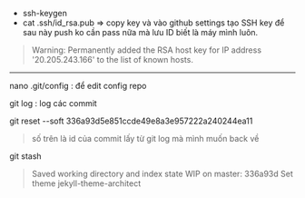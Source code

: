 * ssh-keygen
* cat .ssh/id_rsa.pub
=> copy key và vào github settings tạo SSH key để sau này push ko cần pass nữa mà lưu ID biết là máy mình luôn.
> Warning: Permanently added the RSA host key for IP address '20.205.243.166' to the list of known hosts.



-------
nano .git/config : để edit config repo 

git log : log các commit

git reset --soft 336a93d5e851ccde49e8a3e957222a240244ea11
> số trên là id của commit lấy từ git log mà mình muốn back về

git stash
> Saved working directory and index state WIP on master: 336a93d Set theme jekyll-theme-architect
